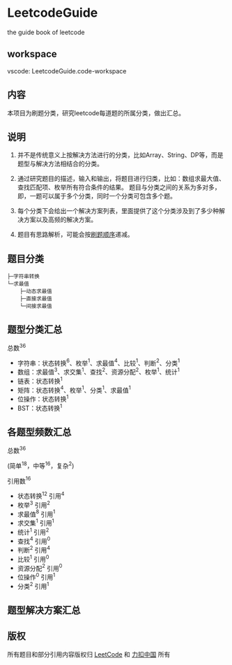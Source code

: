 # LeetcodeGuide

the guide book of leetcode

## workspace

vscode: LeetcodeGuide.code-workspace

## 内容

本项目为刷题分类，研究leetcode每道题的所属分类，做出汇总。

## 说明

1. 并不是传统意义上按解决方法进行的分类，比如Array、String、DP等，而是题型与解决方法相结合的分类。

2. 通过研究题目的描述，输入和输出，将题目进行归类，比如：数组求最大值、查找匹配项、枚举所有符合条件的结果。
题目与分类之间的关系为多对多，即，一题可以属于多个分类，同时一个分类可包含多个题。

3. 每个分类下会给出一个解决方案列表，里面提供了这个分类涉及到了多少种解决方案以及高频的解决方案。

4. 题目有思路解析，可能会按[刷题顺序]递减。

## 题目分类

``` text
├─字符串转换
└─求最值
    ├─动态求最值
    ├─直接求最值
    └─间接求最值
```

## 题型分类汇总

总数$^{36}$

+ 字符串：状态转换$^6$、枚举$^1$、求最值$^4$、比较$^1$、判断$^2$、分类$^1$
+ 数组：求最值$^3$、求交集$^1$、查找$^2$、资源分配$^2$、枚举$^1$、统计$^1$
+ 链表：状态转换$^1$
+ 矩阵：状态转换$^4$、枚举$^1$、分类$^1$、求最值$^1$
+ 位操作：状态转换$^1$
+ BST：状态转换$^1$

## 各题型频数汇总

总数$^{36}$

(简单$^{18}$，中等$^{16}$，复杂$^{2}$)

引用数$^{16}$

+ 状态转换$^{12}$ 引用$^4$
+ 枚举$^3$ 引用$^2$
+ 求最值$^8$ 引用$^1$
+ 求交集$^1$ 引用$^1$
+ 统计$^1$ 引用$^2$
+ 查找$^4$ 引用$^0$
+ 判断$^2$ 引用$^4$
+ 比较$^1$ 引用$^0$
+ 资源分配$^2$ 引用$^0$
+ 位操作$^0$ 引用$^1$
+ 分类$^2$ 引用$^1$

## 题型解决方案汇总

<!-- 路径 -->
[刷题顺序]:题目顺序.md

## 版权

所有题目和部分引用内容版权归 [LeetCode](https://leetcode.com/) 和 [力扣中国](https://leetcode-cn.com/) 所有
